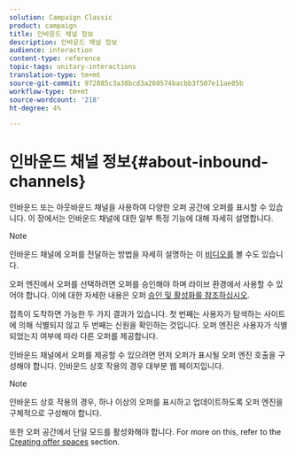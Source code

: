 ```yaml
---
solution: Campaign Classic
product: campaign
title: 인바운드 채널 정보
description: 인바운드 채널 정보
audience: interaction
content-type: reference
topic-tags: unitary-interactions
translation-type: tm+mt
source-git-commit: 972885c3a38bcd3a260574bacbb3f507e11ae05b
workflow-type: tm+mt
source-wordcount: '218'
ht-degree: 4%

---
```



# 인바운드 채널 정보{#about-inbound-channels}

인바운드 또는 아웃바운드 채널을 사용하여 다양한 오퍼 공간에 오퍼를 표시할 수 있습니다. 이 장에서는 인바운드 채널에 대한 일부 특정 기능에 대해 자세히 설명합니다.

>[!NOTE]
>
>인바운드 채널에 오퍼를 전달하는 방법을 자세히 설명하는 이 [비디오를](https://helpx.adobe.com/campaign/classic/how-to/deliver-an-offer-on-inbound-channel-in-acv6.html) 볼 수도 있습니다.

오퍼 엔진에서 오퍼를 선택하려면 오퍼를 승인해야 하며 라이브 환경에서 사용할 수 있어야 합니다. 이에 대한 자세한 내용은 오퍼 [승인 및 활성화를 참조하십시오](../../interaction/using/approving-and-activating-an-offer.md).

접촉이 도착하면 가능한 두 가지 결과가 있습니다. 첫 번째는 사용자가 탐색하는 사이트에 의해 식별되지 않고 두 번째는 신원을 확인하는 것입니다. 오퍼 엔진은 사용자가 식별되었는지 여부에 따라 다른 오퍼를 제공합니다.

인바운드 채널에서 오퍼를 제공할 수 있으려면 먼저 오퍼가 표시될 오퍼 엔진 호출을 구성해야 합니다. 인바운드 상호 작용의 경우 대부분 웹 페이지입니다.

>[!NOTE]
>
>인바운드 상호 작용의 경우, 하나 이상의 오퍼를 표시하고 업데이트하도록 오퍼 엔진을 구체적으로 구성해야 합니다.
>
>또한 오퍼 공간에서 단일 모드를 활성화해야 합니다. For more on this, refer to the [Creating offer spaces](../../interaction/using/creating-offer-spaces.md) section.
